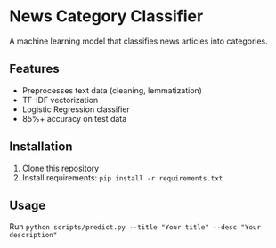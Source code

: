 # News Category Classifier

A machine learning model that classifies news articles into categories.

## Features
- Preprocesses text data (cleaning, lemmatization)
- TF-IDF vectorization
- Logistic Regression classifier
- 85%+ accuracy on test data

## Installation
1. Clone this repository
2. Install requirements: `pip install -r requirements.txt`

## Usage
Run `python scripts/predict.py --title "Your title" --desc "Your description"`
